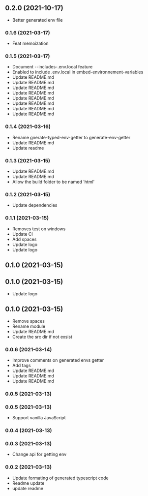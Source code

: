 ## **0.2.0** (2021-10-17)  
  
- Better generated env file    
  
### **0.1.6** (2021-03-17)  
  
- Feat memoization    
  
### **0.1.5** (2021-03-17)  
  
- Document --includes-.env.local feature  
- Enabled to include .env.local in embed-environnement-variables  
- Update README.md  
- Update README.md  
- Update README.md  
- Update README.md  
- Update README.md  
- Update README.md  
- Update README.md  
- Update README.md    
  
### **0.1.4** (2021-03-16)  
  
- Rename gnerate-typed-env-getter to generate-env-getter  
- Update README.md  
- Update readme    
  
### **0.1.3** (2021-03-15)  
  
- Update README.md  
- Update README.md  
- Allow the build folder to be named 'html'    
  
### **0.1.2** (2021-03-15)  
  
- Update dependencies    
  
### **0.1.1** (2021-03-15)  
  
- Removes test on windows  
- Update CI  
- Add spaces  
- Update logo  
- Update logo    
  
## **0.1.0** (2021-03-15)  
  
  
  
## **0.1.0** (2021-03-15)  
  
- Update logo    
  
## **0.1.0** (2021-03-15)  
  
- Remove spaces  
- Rename module  
- Update README.md  
- Create the src dir if not exsist    
  
### **0.0.6** (2021-03-14)  
  
- Improve comments on generated envs getter  
- Add tags  
- Update README.md  
- Update README.md  
- Update README.md    
  
### **0.0.5** (2021-03-13)  
  
  
  
### **0.0.5** (2021-03-13)  
  
- Support vanilla JavaScript    
  
### **0.0.4** (2021-03-13)  
  
  
  
### **0.0.3** (2021-03-13)  
  
- Change api for getting env    
  
### **0.0.2** (2021-03-13)  
  
- Update formating of generated typescript code  
- Readme update  
- update readme    
  
